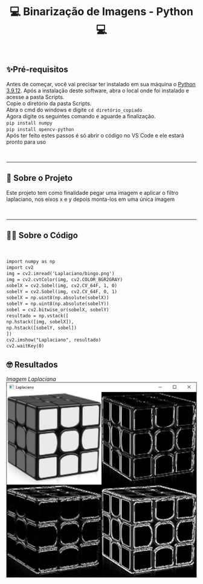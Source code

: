 <h1 align="center">💻 Binarização de Imagens - Python 💻</h1>

<br/>

## ✨Pré-requisitos

Antes de começar, você vai precisar ter instalado em sua máquina o
[Python 3.9.12](https://www.python.org/downloads/).
Após a instalação deste software, abra o local onde foi instalado e acesse a pasta Scripts.<br/>
Copie o diretório da pasta Scripts.<br/>
Abra o cmd do windows e digite `cd diretório_copiado`<br/>
Agora digite os seguintes comando e aguarde a finalização.<br/>
`pip install numpy`<br/>
`pip install opencv-python`<br/>
Após ter feito estes passos é só abrir o código no VS Code e ele estará pronto para uso

<br/>

---

## 📝 Sobre o Projeto
Este projeto tem como finalidade pegar uma imagem e aplicar o filtro laplaciano, nos eixos x e y depois monta-los em uma única imagem

<br/>

---

## 🐱‍💻 Sobre o Código 

<br/>

```Py
import numpy as np
import cv2
img = cv2.imread('Laplaciano/bingo.png')
img = cv2.cvtColor(img, cv2.COLOR_BGR2GRAY)
sobelX = cv2.Sobel(img, cv2.CV_64F, 1, 0)
sobelY = cv2.Sobel(img, cv2.CV_64F, 0, 1)
sobelX = np.uint8(np.absolute(sobelX))
sobelY = np.uint8(np.absolute(sobelY))
sobel = cv2.bitwise_or(sobelX, sobelY)
resultado = np.vstack([
np.hstack([img, sobelX]),
np.hstack([sobelY, sobel])
])
cv2.imshow("Laplaciano", resultado)
cv2.waitKey(0)
```

## 🤓 Resultados
*Imagem Laplaciana* <br/>
![Imagem 1](Resultados/bingo_laplaciano.png)
